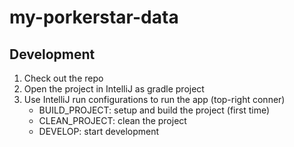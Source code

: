# my-porkerstar-data

## Development
1. Check out the repo
2. Open the project in IntelliJ as gradle project
3. Use IntelliJ run configurations to run the app (top-right conner)
    - BUILD_PROJECT: setup and build the project (first time)
    - CLEAN_PROJECT: clean the project 
    - DEVELOP: start development